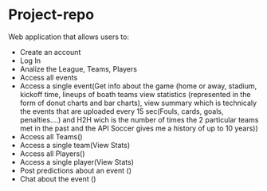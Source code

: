 # Project-repo

Web application that allows users to:

* Create an account
* Log In
* Analize the League, Teams, Players
* Access all events
* Access a single event(Get info about the game (home or away, stadium, kickoff time, lineups of boath teams view statistics (represented in the form of donut charts and bar charts), view summary which is technicaly the events that are uploaded every 15 sec(Fouls, cards, goals, penalties....) and H2H wich is the number of times the 2 particular teams met in the past and the API Soccer gives me a history of up to 10 years))
* Access all Teams()
* Access a single team(View Stats)
* Access all Players()
* Access a single player(View Stats)
* Post predictions about an event ()
* Chat about the event ()
